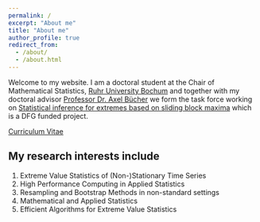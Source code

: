 ```yaml
---
permalink: /
excerpt: "About me"
title: "About me"
author_profile: true
redirect_from: 
  - /about/
  - /about.html
---
```


Welcome to my website. I am a doctoral student at the Chair of Mathematical Statistics, [Ruhr University Bochum](https://math.ruhr-uni-bochum.de/en/faculty/professorships/stochastics/group-buecher/) and together with my doctoral advisor [Professor Dr. Axel Bücher](https://math.ruhr-uni-bochum.de/en/faculty/professorships/stochastics/group-buecher/team/axel-buecher/) we form the task force working on [Statistical inference for extremes based on sliding block maxima](https://gepris.dfg.de/gepris/projekt/465665892) which is a DFG funded project.

[Curriculum Vitae](https://torbenstaud.github.io/cv/)


My research interests include
------
1. Extreme Value Statistics of (Non-)Stationary Time Series
2. High Performance Computing in Applied Statistics
3. Resampling and Bootstrap Methods in non-standard settings
4. Mathematical and Applied Statistics
5. Efficient Algorithms for Extreme Value Statistics


